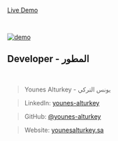 <a align="center" href="https://dj-events-frontend-henna.vercel.app/">Live Demo</a>

<br/>

<p>
  <a href="https://dj-events-frontend-henna.vercel.app/"><img src="https://github.com/younes-alturkey/devspace-blog/blob/main/demo.gif" alt="demo"/></a>
</p>

## Developer - المطور

<br/>

> Younes Alturkey - يونس التركي

> LinkedIn: [younes-alturkey](https://www.linkedin.com/in/younes-alturkey/)

> GitHub: [@younes-alturkey](https://github.com/younes-alturkey)

> Website: [younesalturkey.sa](https://younesalturkey.sa)
